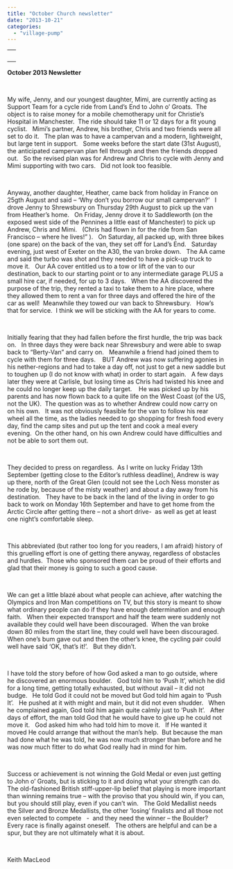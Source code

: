 ```yaml
---
title: "October Church newsletter"
date: "2013-10-21"
categories: 
  - "village-pump"
---
```


<table width="100%" cellspacing="0" cellpadding="0"><tbody><tr><td><div><div></div>&nbsp;<div></div></div></td></tr></tbody></table>

**October 2013 Newsletter**

 

My wife, Jenny, and our youngest daughter, Mimi, are currently acting as Support Team for a cycle ride from Land’s End to John o’ Groats.  The object is to raise money for a mobile chemotherapy unit for Christie’s Hospital in Manchester.  The ride should take 11 or 12 days for a fit young cyclist.   Mimi’s partner, Andrew, his brother, Chris and two friends were all set to do it.   The plan was to have a campervan and a modern, lightweight, but large tent in support.   Some weeks before the start date (31st August), the anticipated campervan plan fell through and then the friends dropped out.   So the revised plan was for Andrew and Chris to cycle with Jenny and Mimi supporting with two cars.   Did not look too feasible.

 

Anyway, another daughter, Heather, came back from holiday in France on 25gth August and said – ‘Why don’t you borrow our small campervan?’   I drove Jenny to Shrewsbury on Thursday 29th August to pick up the van from Heather’s home.   On Friday, Jenny drove it to Saddleworth (on the exposed west side of the Pennines a little east of Manchester) to pick up Andrew, Chris and Mimi.   (Chris had flown in for the ride from San Francisco – where he lives!” ).   On Saturday, all packed up, with three bikes (one spare) on the back of the van, they set off for Land’s End.   Saturday evening, just west of Exeter on the A30, the van broke down.   The AA came and said the turbo was shot and they needed to have a pick-up truck to move it.   Our AA cover entitled us to a tow or lift of the van to our destination, back to our starting point or to any intermediate garage PLUS a small hire car, if needed, for up to 3 days.   When the AA discovered the purpose of the trip, they rented a taxi to take them to a hire place, where they allowed them to rent a van for three days and offered the hire of the car as well!  Meanwhile they towed our van back to Shrewsbury.   How’s that for service.  I think we will be sticking with the AA for years to come.

 

Initially fearing that they had fallen before the first hurdle, the trip was back on.   In three days they were back near Shrewsbury and were able to swap back to “Berty-Van” and carry on.   Meanwhile a friend had joined them to cycle with them for three days.    BUT Andrew was now suffering agonies in his nether-regions and had to take a day off, not just to get a new saddle but to toughen up (I do not know with what) in order to start again.   A few days later they were at Carlisle, but losing time as Chris had twisted his knee and he could no longer keep up the daily target.    He was picked up by his parents and has now flown back to a quite life on the West Coast (of the US, not the UK).  The question was as to whether Andrew could now carry on on his own.   It was not obviously feasible for the van to follow his rear wheel all the time, as the ladies needed to go shopping for fresh food every day, find the camp sites and put up the tent and cook a meal every evening.  On the other hand, on his own Andrew could have difficulties and not be able to sort them out.

 

They decided to press on regardless.  As I write on lucky Friday 13th September (getting close to the Editor’s ruthless deadline), Andrew is way up there, north of the Great Glen (could not see the Loch Ness monster as he rode by, because of the misty weather) and about a day away from his destination.   They have to be back in the land of the living in order to go back to work on Monday 16th September and have to get home from the Arctic Circle after getting there – not a short drive-  as well as get at least one night’s comfortable sleep.

 

This abbreviated (but rather too long for you readers, I am afraid) history of this gruelling effort is one of getting there anyway, regardless of obstacles and hurdles.  Those who sponsored them can be proud of their efforts and glad that their money is going to such a good cause.

 

We can get a little blazé about what people can achieve, after watching the Olympics and Iron Man competitions on TV, but this story is meant to show what ordinary people can do if they have enough determination and enough faith.   When their expected transport and half the team were suddenly not available they could well have been discouraged.  When the van broke down 80 miles from the start line, they could well have been discouraged.   When one’s bum gave out and then the other’s knee, the cycling pair could well have said ‘OK, that’s it!’.   But they didn’t.

 

I have told the story before of how God asked a man to go outside, where he discovered an enormous boulder.   God told him to ‘Push It’, which he did for a long time, getting totally exhausted, but without avail – it did not budge.   He told God it could not be moved but God told him again to ‘Push It’.   He pushed at it with might and main, but it did not even shudder.   When he complained again, God told him again quite calmly just to ‘Push It’.   After days of effort, the man told God that he would have to give up he could not move it.   God asked him who had told him to move it.   If He wanted it moved He could arrange that without the man’s help.  But because the man had done what he was told, he was now much stronger than before and he was now much fitter to do what God really had in mind for him.

 

Success or achievement is not winning the Gold Medal or even just getting to John o’ Groats, but is sticking to it and doing what your strength can do.   The old-fashioned British stiff-upper-lip belief that playing is more important than winning remains true – with the proviso that you should win, if you can, but you should still play, even if you can’t win.   The Gold Medallist needs the Silver and Bronze Medallists, the other ‘losing’ finalists and all those not even selected to compete   -  and they need the winner – the Boulder?  Every race is finally against oneself.   The others are helpful and can be a spur, but they are not ultimately what it is about.

 

Keith MacLeod
